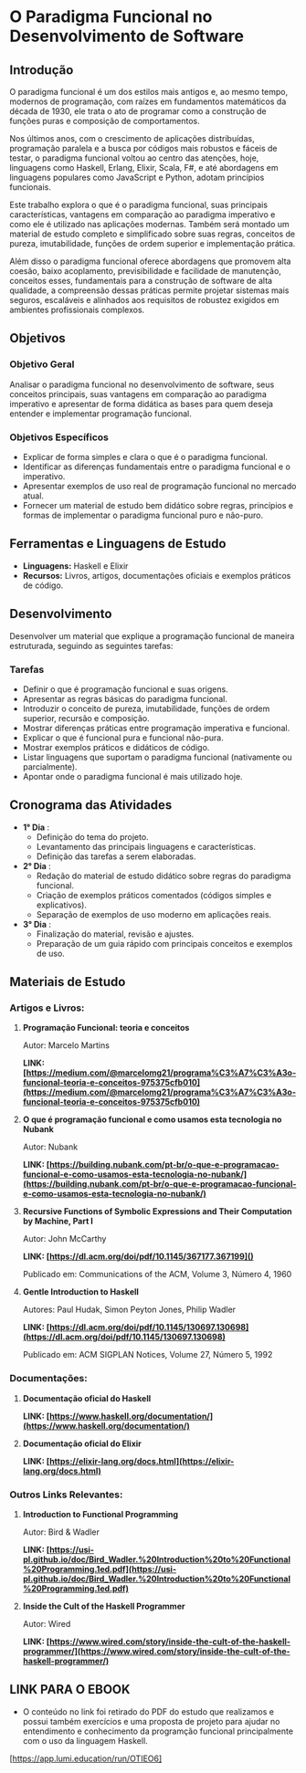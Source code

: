 # O Paradigma Funcional no Desenvolvimento de Software

## Introdução

O paradigma funcional é um dos estilos mais antigos e, ao mesmo tempo, modernos de programação, com raízes em fundamentos matemáticos da década de 1930, ele trata o ato de programar como a construção de funções puras e composição de comportamentos.

Nos últimos anos, com o crescimento de aplicações distribuídas, programação paralela e a busca por códigos mais robustos e fáceis de testar, o paradigma funcional voltou ao centro das atenções, hoje, linguagens como Haskell, Erlang, Elixir, Scala, F#, e até abordagens em linguagens populares como JavaScript e Python, adotam princípios funcionais.

Este trabalho explora o que é o paradigma funcional, suas principais características, vantagens em comparação ao paradigma imperativo e como ele é utilizado nas aplicações modernas. Também será montado um material de estudo completo e simplificado sobre suas regras, conceitos de pureza, imutabilidade, funções de ordem superior e implementação prática.

Além disso o paradigma funcional oferece abordagens que promovem alta coesão, baixo acoplamento, previsibilidade e facilidade de manutenção, conceitos esses, fundamentais para a construção de software de alta qualidade, a compreensão dessas práticas permite projetar sistemas mais seguros, escaláveis e alinhados aos requisitos de robustez exigidos em ambientes profissionais complexos.

## Objetivos

### Objetivo Geral

Analisar o paradigma funcional no desenvolvimento de software, seus conceitos principais, suas vantagens em comparação ao paradigma imperativo e apresentar de forma didática as bases para quem deseja entender e implementar programação funcional.

### Objetivos Específicos

* Explicar de forma simples e clara o que é o paradigma funcional.
* Identificar as diferenças fundamentais entre o paradigma funcional e o imperativo.
* Apresentar exemplos de uso real de programação funcional no mercado atual.
* Fornecer um material de estudo bem didático sobre regras, princípios e formas de implementar o paradigma funcional puro e não-puro.

## Ferramentas e Linguagens de Estudo

* **Linguagens:** Haskell e Elixir
* **Recursos:** Livros, artigos, documentações oficiais e exemplos práticos de código.

## Desenvolvimento

Desenvolver um material que explique a programação funcional de maneira estruturada, seguindo as seguintes tarefas:

### Tarefas

* Definir o que é programação funcional e suas origens.
* Apresentar as regras básicas do paradigma funcional.
* Introduzir o conceito de pureza, imutabilidade, funções de ordem superior, recursão e composição.
* Mostrar diferenças práticas entre programação imperativa e funcional.
* Explicar o que é funcional pura e funcional não-pura.
* Mostrar exemplos práticos e didáticos de código.
* Listar linguagens que suportam o paradigma funcional (nativamente ou parcialmente).
* Apontar onde o paradigma funcional é mais utilizado hoje.

## Cronograma das Atividades

* **1° Dia** :
  * Definição do tema do projeto.
  * Levantamento das principais linguagens e características.
  * Definição das tarefas a serem elaboradas.
* **2° Dia** :
  * Redação do material de estudo didático sobre regras do paradigma funcional.
  * Criação de exemplos práticos comentados (códigos simples e explicativos).
  * Separação de exemplos de uso moderno em aplicações reais.
* **3° Dia** :
  * Finalização do material, revisão e ajustes.
  * Preparação de um guia rápido com principais conceitos e exemplos de uso.

## Materiais de Estudo

### **Artigos e Livros:**

1. **Programação Funcional: teoria e conceitos**

   Autor: Marcelo Martins

   **LINK: [https://medium.com/@marcelomg21/programa%C3%A7%C3%A3o-funcional-teoria-e-conceitos-975375cfb010](https://medium.com/@marcelomg21/programa%C3%A7%C3%A3o-funcional-teoria-e-conceitos-975375cfb010)**
2. **O que é programação funcional e como usamos esta tecnologia no Nubank**

   Autor: Nubank

   **LINK: [https://building.nubank.com/pt-br/o-que-e-programacao-funcional-e-como-usamos-esta-tecnologia-no-nubank/](https://building.nubank.com/pt-br/o-que-e-programacao-funcional-e-como-usamos-esta-tecnologia-no-nubank/)**
3. **Recursive Functions of Symbolic Expressions and Their Computation by Machine, Part I**

   Autor: John McCarthy

   **LINK: [https://dl.acm.org/doi/pdf/10.1145/367177.367199]()**

   Publicado em: Communications of the ACM, Volume 3, Número 4, 1960
4. **Gentle Introduction to Haskell**

   Autores: Paul Hudak, Simon Peyton Jones, Philip Wadler

   **LINK: [https://dl.acm.org/doi/pdf/10.1145/130697.130698](https://dl.acm.org/doi/pdf/10.1145/130697.130698)**

   Publicado em: ACM SIGPLAN Notices, Volume 27, Número 5, 1992

### **Documentações:**

1. **Documentação oficial do Haskell**

   **LINK: [https://www.haskell.org/documentation/](https://www.haskell.org/documentation/)**
2. **Documentação oficial do Elixir**

   **LINK: [https://elixir-lang.org/docs.html](https://elixir-lang.org/docs.html)**

### **Outros Links Relevantes:**

1. **Introduction to Functional Programming**

   Autor: Bird & Wadler

   **LINK: [https://usi-pl.github.io/doc/Bird_Wadler.%20Introduction%20to%20Functional%20Programming.1ed.pdf](https://usi-pl.github.io/doc/Bird_Wadler.%20Introduction%20to%20Functional%20Programming.1ed.pdf)**
2. **Inside the Cult of the Haskell Programmer**

   Autor: Wired

   **LINK: [https://www.wired.com/story/inside-the-cult-of-the-haskell-programmer/](https://www.wired.com/story/inside-the-cult-of-the-haskell-programmer/)**


## LINK PARA O EBOOK
 - O conteúdo no link foi retirado do PDF do estudo que realizamos e possui também exercícios e uma proposta de projeto para ajudar no entendimento e conhecimento da programção funcional principalmente com o uso da linguagem Haskell.

[https://app.lumi.education/run/OTIEO6]
